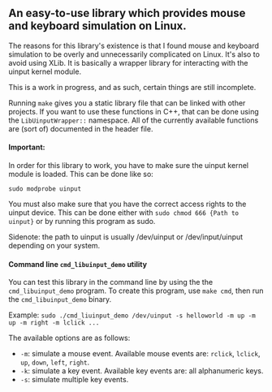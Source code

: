 
## An easy-to-use library which provides mouse and keyboard simulation on Linux.

The reasons for this library's existence is that I found mouse and keyboard simulation to be overly and unnecessarily complicated on Linux. It's also to avoid using XLib. It is basically a wrapper library for interacting with the uinput kernel module.

This is a work in progress, and as such, certain things are still incomplete.

Running `make` gives you a static library file that can be linked with other projects.
If you want to use these functions in C++, that can be done using the `LibUinputWrapper::` namespace.
All of the currently available functions are (sort of) documented in the header file.

#### Important:
In order for this library to work, you have to make sure the uinput kernel module is loaded. This can be done like so:

`sudo modprobe uinput`

You must also make sure that you have the correct access rights to the uinput device. This can be done either with `sudo chmod 666 {Path to uinput}` or by running this program as sudo.

Sidenote: the path to uinput is usually /dev/uinput or /dev/input/uinput depending on your system.

#### Command line `cmd_libuinput_demo` utility
You can test this library in the command line by using the the `cmd_libuinput_demo` program.
To create this program, use `make cmd`, then run the `cmd_libuinput_demo` binary.

Example: `sudo ./cmd_liuinput_demo /dev/uinput -s helloworld -m up -m up -m right -m lclick ...`

The available options are as follows:
- `-m`: simulate a mouse event. Available mouse events are: `rclick`, `lclick`, `up`, `down`, `left`, `right`.
- `-k`: simulate a key event. Available key events are: all alphanumeric keys.
- `-s`: simulate multiple key events.
